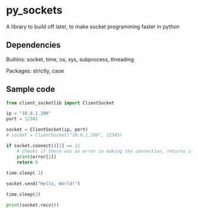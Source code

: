 # py_sockets
A library to build off later, to make socket programming faster in python


## Dependencies
Builtins: socket, time, os, sys, subprocess, threading

Packages: strictly, caoe


## Sample code
```python
from client_socketlib import ClientSocket

ip = "10.0.1.200"
port = 12345

socket = ClientSocket(ip, port)
# socket = ClientSocket("10.0.1.200", 12345)

if socket.connect()[1] == 1:
    # Checks if there was an error in making the connection, returns if so.
    print(error[1])
    return 0
    
time.sleep(.1)

socket.send("Hello, World!")

time.sleep(2)

print(socket.recv())
```
